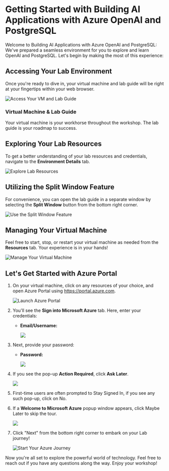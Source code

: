 # Getting Started with Building AI Applications with Azure OpenAI and PostgreSQL
 
Welcome to Building AI Applications with Azure OpenAI and PostgreSQL: We've prepared a seamless environment for you to explore and learn OpenAI and PostgreSQL. Let's begin by making the most of this experience:
 
## Accessing Your Lab Environment
 
Once you're ready to dive in, your virtual machine and lab guide will be right at your fingertips within your web browser.
 
![Access Your VM and Lab Guide](media/getstarted.png)

### Virtual Machine & Lab Guide
 
Your virtual machine is your workhorse throughout the workshop. The lab guide is your roadmap to success.
 
## Exploring Your Lab Resources
 
To get a better understanding of your lab resources and credentials, navigate to the **Environment Details** tab.
 
![Explore Lab Resources](media/enviornment.png)
 
## Utilizing the Split Window Feature
 
For convenience, you can open the lab guide in a separate window by selecting the **Split Window** button from the bottom right corner.
 
![Use the Split Window Feature](media/splitwindow.png)
 
## Managing Your Virtual Machine
 
Feel free to start, stop, or restart your virtual machine as needed from the **Resources** tab. Your experience is in your hands!
 
![Manage Your Virtual Machine](media/resources.png)

## Let's Get Started with Azure Portal
 
1. On your virtual machine, click on any resources of your choice, and open Azure Portal using https://portal.azure.com.
 
    ![Launch Azure Portal](media/googlechrome.png)
 
2. You'll see the **Sign into Microsoft Azure** tab. Here, enter your credentials:
 
   - **Email/Username:** <inject key="AzureAdUserEmail"></inject>
 
      ![](media/image7.png)
 
3. Next, provide your password:
 
   - **Password:** <inject key="AzureAdUserPassword"></inject>
 
      ![](media/image8.png)

1. If you see the pop-up **Action Required**, click **Ask Later**.
   
     ![](media/asklater.png)

1. First-time users are often prompted to Stay Signed In, if you see any such pop-up, click on No.

1. If a **Welcome to Microsoft Azure** popup window appears, click Maybe Later to skip the tour.
    
     ![](media/maybelater.png)   

1. Click "Next" from the bottom right corner to embark on your Lab journey!
 
    ![Start Your Azure Journey](media/next.png)

Now you're all set to explore the powerful world of technology. Feel free to reach out if you have any questions along the way. Enjoy your workshop!
